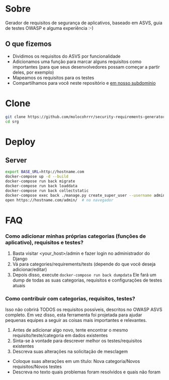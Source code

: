 # Sobre
Gerador de requisitos de segurança de aplicativos, baseado em ASVS, guia de testes OWASP e alguma experiência :-)

## O que fizemos
- Dividimos os requisitos do ASVS por funcionalidade
- Adicionamos uma função para marcar alguns requisitos como importantes (para que seus desenvolvedores possam começar a partir deles, por exemplo)
- Mapeamos os requisitos para os testes
- Compartilhamos para você neste repositório e [em nosso subdomínio](https://requirements.whitespots.io/en)

# Clone
```bash
git clone https://github.com/molocohrrr/security-requirements-generator-ptbr.git srg && \
cd srg
```

# Deploy
## Server
```bash
export BASE_URL=http://hostname.com
docker-compose up -d --build
docker-compose run back migrate
docker-compose run back loaddata
docker-compose run back collectstatic
docker-compose exec back ./manage.py create_super_user --username admin --password PASSWORD # atenção à mudança destas credenciais
open https://hostname.com/admin/  # no navegador
```

# FAQ
### Como adicionar minhas próprias categorias (funções de aplicativo), requisitos e testes?
1. Basta visitar <your_host>/admin e fazer login no administrador do Django
2. Vá para categories/requirements/tests (depende do que você deseja adicionar/editar)
3. Depois disso, execute `docker-compose run back dumpdata`
Ele fará um dump de todas as suas categorias, requisitos e configurações de testes atuais

### Como contribuir com categorias, requisitos, testes?
Isso não cobrirá TODOS os requisitos possíveis, descritos no OWASP ASVS completo.
Em vez disso, esta ferramenta foi projetada para ajudar pequenas equipes a seguir as coisas mais importantes e relevantes.

1. Antes de adicionar algo novo, tente encontrar o mesmo requisito/teste/categoria em dados existentes
2. Sinta-se à vontade para descrever melhor os testes/requisitos existentes
3. Descreva suas alterações na solicitação de mesclagem
- Coloque suas alterações em um título: Nova categoria/Novos requisitos/Novos testes
- Descreva no texto quais problemas foram resolvidos e quais não foram